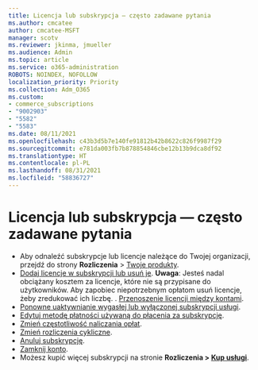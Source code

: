 ```yaml
---
title: Licencja lub subskrypcja — często zadawane pytania
ms.author: cmcatee
author: cmcatee-MSFT
manager: scotv
ms.reviewer: jkinma, jmueller
ms.audience: Admin
ms.topic: article
ms.service: o365-administration
ROBOTS: NOINDEX, NOFOLLOW
localization_priority: Priority
ms.collection: Adm_O365
ms.custom:
- commerce_subscriptions
- "9002903"
- "5582"
- "5583"
ms.date: 08/11/2021
ms.openlocfilehash: c43b3d5b7e140fe91812b42b8622c826f9987f29
ms.sourcegitcommit: e781da003fb7b878854846cbe12b13b9dca8df92
ms.translationtype: HT
ms.contentlocale: pl-PL
ms.lasthandoff: 08/31/2021
ms.locfileid: "58836727"
---
```

# <a name="license-or-subscription-faq"></a>Licencja lub subskrypcja — często zadawane pytania

- Aby odnaleźć subskrypcje lub licencje należące do Twojej organizacji, przejdź do strony **Rozliczenia** > [Twoje produkty](https://go.microsoft.com/fwlink/p/?linkid=842054).
- [Dodaj licencje w subskrypcji lub usuń je](https://docs.microsoft.com/alchemyinsights/how-to-add-or-reduce-licenses).
    **Uwaga**: Jesteś nadal obciążany kosztem za licencje, które nie są przypisane do użytkowników. Aby zapobiec niepotrzebnym opłatom usuń licencje, żeby zredukować ich liczbę.
. [Przenoszenie licencji między kontami](https://docs.microsoft.com/alchemyinsights/transfer-licenses-between-tenants).
- [Ponowne uaktywnianie wygasłej lub wyłączonej subskrypcji usługi](https://go.microsoft.com/fwlink/p/?linkid=2117519).
- [Edytuj metodę płatności używaną do płacenia za subskrypcję](https://go.microsoft.com/fwlink/p/?linkid=2117167).
- [Zmień częstotliwość naliczania opłat](https://go.microsoft.com/fwlink/p/?linkid=2119112).
- [Zmień rozliczenia cykliczne](https://go.microsoft.com/fwlink/p/?linkid=2119216).
- [Anuluj subskrypcję](https://go.microsoft.com/fwlink/p/?linkid=2119113).
- [Zamknij konto](https://docs.microsoft.com/alchemyinsights/how-to-close-your-account).
- Możesz kupić więcej subskrypcji na stronie **Rozliczenia > [Kup usługi](https://go.microsoft.com/fwlink/p/?linkid=868433)**.